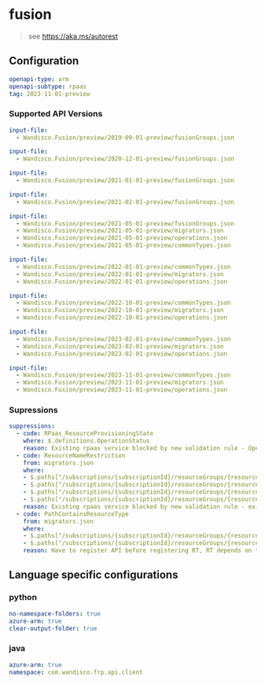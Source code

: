 # fusion

> see https://aka.ms/autorest

## Configuration

```yaml
openapi-type: arm
openapi-subtype: rpaas
tag: 2023-11-01-preview
```

### Supported API Versions


```yaml $(tag) == '2019-09-01-preview'
input-file:
  - Wandisco.Fusion/preview/2019-09-01-preview/fusionGroups.json
```

```yaml $(tag) == '2020-12-01-preview'
input-file:
  - Wandisco.Fusion/preview/2020-12-01-preview/fusionGroups.json
```

```yaml $(tag) == '2021-01-01-preview'
input-file:
  - Wandisco.Fusion/preview/2021-01-01-preview/fusionGroups.json
```

```yaml $(tag) == '2021-02-01-preview'
input-file:
  - Wandisco.Fusion/preview/2021-02-01-preview/fusionGroups.json
```

```yaml $(tag) == '2021-05-01-preview'
input-file:
  - Wandisco.Fusion/preview/2021-05-01-preview/fusionGroups.json
  - Wandisco.Fusion/preview/2021-05-01-preview/migrators.json
  - Wandisco.Fusion/preview/2021-05-01-preview/operations.json
  - Wandisco.Fusion/preview/2021-05-01-preview/commonTypes.json
```

```yaml $(tag) == '2022-01-01-preview'
input-file:
  - Wandisco.Fusion/preview/2022-01-01-preview/commonTypes.json
  - Wandisco.Fusion/preview/2022-01-01-preview/migrators.json
  - Wandisco.Fusion/preview/2022-01-01-preview/operations.json
```

```yaml $(tag) == '2022-10-01-preview'
input-file:
  - Wandisco.Fusion/preview/2022-10-01-preview/commonTypes.json
  - Wandisco.Fusion/preview/2022-10-01-preview/migrators.json
  - Wandisco.Fusion/preview/2022-10-01-preview/operations.json
```

```yaml $(tag) == '2023-02-01-preview'
input-file:
  - Wandisco.Fusion/preview/2023-02-01-preview/commonTypes.json
  - Wandisco.Fusion/preview/2023-02-01-preview/migrators.json
  - Wandisco.Fusion/preview/2023-02-01-preview/operations.json
```

```yaml $(tag) == '2023-11-01-preview'
input-file:
  - Wandisco.Fusion/preview/2023-11-01-preview/commonTypes.json
  - Wandisco.Fusion/preview/2023-11-01-preview/migrators.json
  - Wandisco.Fusion/preview/2023-11-01-preview/operations.json
```

### Supressions

``` yaml
suppressions:
  - code: RPaas_ResourceProvisioningState
    where: $.definitions.OperationStatus
    reason: Existing rpaas service blocked by new validation rule - OperationStatus identified as Azure Resource in error
  - code: ResourceNameRestriction
    from: migrators.json
    where: 
    - $.paths["/subscriptions/{subscriptionId}/resourceGroups/{resourceGroupName}/providers/Wandisco.Fusion/migrators/{migratorName}/liveDataMigrations/{migrationName}/reset"]
    - $.paths["/subscriptions/{subscriptionId}/resourceGroups/{resourceGroupName}/providers/Wandisco.Fusion/migrators/{migratorName}/verifications"]
    - $.paths["/subscriptions/{subscriptionId}/resourceGroups/{resourceGroupName}/providers/Wandisco.Fusion/migrators/{migratorName}/verifications/{verificationName}"]
    - $.paths["/subscriptions/{subscriptionId}/resourceGroups/{resourceGroupName}/providers/Wandisco.Fusion/migrators/{migratorName}/verifications/{verificationName}/cancel"]
    reason: Existing rpaas service blocked by new validation rule - existing resources will be affected by new validation
  - code: PathContainsResourceType
    from: migrators.json
    where:
    - $.paths["/subscriptions/{subscriptionId}/resourceGroups/{resourceGroupName}/providers/Wandisco.Fusion/migrators/{migratorName}/verifications"]
    - $.paths["/subscriptions/{subscriptionId}/resourceGroups/{resourceGroupName}/providers/Wandisco.Fusion/migrators/{migratorName}/verifications/{verificationName}"]
    reason: Have to register API before registering RT, RT depends on this API version
```

## Language specific configurations

### python

```yaml $(python)
no-namespace-folders: true
azure-arm: true
clear-output-folder: true
```

### java
```yaml $(java)
azure-arm: true
namespace: com.wandisco.frp.api.client
```
